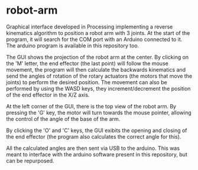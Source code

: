 # robot-arm
Graphical interface developed in Processing implementing a reverse kinematics algorithm to position a robot arm with 3 joints.
At the start of the program, it will search for the COM port with an Arduino connected to it. The arduino program is available in this repository too.

The GUI shows the projection of the robot arm at the center. By clicking on the 'M' letter, the end effector (the last point) will follow the mouse movement, the program will then calculate the backwards kinematics and send the angles of rotation of the rotary actuators (the motors that move the joints) to perform the desired position.
The movement can also be performed by using the WASD keys, they increment/decrement the position of the end effector in the X/Z axis.

At the left corner of the GUI, there is the top view of the robot arm. By pressing the 'G' key, the motor will turn towards the mouse pointer, allowing the control of the angle of the base of the arm.

By clicking the 'O' and 'C' keys, the GUI exibits the opening and closing of the end effector (the program also calculates the correct angle for this).

All the calculated angles are then sent via USB to the arduino. This was meant to interface with the arduino software present in this repository, but can be repurposed.
